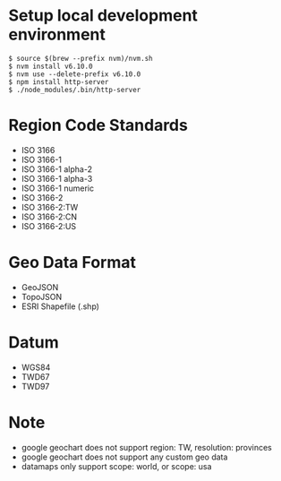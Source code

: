 # Setup local development environment

```
$ source $(brew --prefix nvm)/nvm.sh
$ nvm install v6.10.0
$ nvm use --delete-prefix v6.10.0
$ npm install http-server
$ ./node_modules/.bin/http-server
``` 

# Region Code Standards

* ISO 3166
* ISO 3166-1
* ISO 3166-1 alpha-2 
* ISO 3166-1 alpha-3
* ISO 3166-1 numeric 
* ISO 3166-2
* ISO 3166-2:TW
* ISO 3166-2:CN
* ISO 3166-2:US

# Geo Data Format

* GeoJSON
* TopoJSON
* ESRI Shapefile (.shp)

# Datum

* WGS84
* TWD67
* TWD97

# Note

* google geochart does not support region: TW, resolution: provinces
* google geochart does not support any custom geo data
* datamaps only support scope: world, or scope: usa
